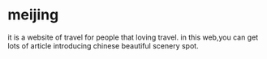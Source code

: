 # meijing
it is a website of travel for people that loving travel. in this web,you can get lots of article introducing chinese beautiful scenery spot.
